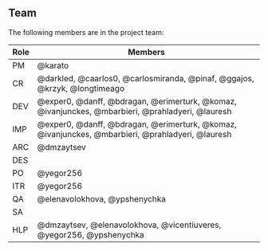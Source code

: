 ## Team

The following members are in the project team:

Role | Members
---|---
PM | @karato
CR | @darkled, @caarlos0, @carlosmiranda, @pinaf, @ggajos, @krzyk, @longtimeago
DEV | @exper0, @danff, @bdragan, @erimerturk, @komaz, @ivanjunckes, @mbarbieri, @prahladyeri, @lauresh
IMP | @exper0, @danff, @bdragan, @erimerturk, @komaz, @ivanjunckes, @mbarbieri, @prahladyeri, @lauresh
ARC | @dmzaytsev
DES | 
PO | @yegor256
ITR | @yegor256
QA | @elenavolokhova, @ypshenychka
SA | 
HLP | @dmzaytsev, @elenavolokhova, @vicentiuveres, @yegor256, @ypshenychka

